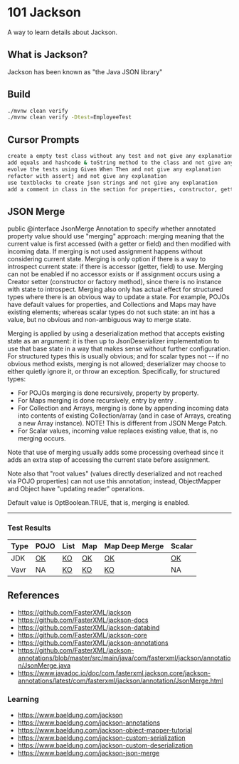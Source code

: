 # 101 Jackson

A way to learn details about Jackson.

## What is Jackson?

Jackson has been known as "the Java JSON library" 

## Build

```bash
./mvnw clean verify
./mvnw clean verify -Dtest=EmployeeTest  
```

## Cursor Prompts

```bash
create a empty test class without any test and not give any explanation
add equals and hashcode & toString method to the class and not give any explanation
evolve the tests using Given When Then and not give any explanation
refactor with assertj and not give any explanation
use textblocks to create json strings and not give any explanation
add a comment in class in the section for properties, constructor, getters, setters, equals, hashcode, toString and not give any explanation

```

## JSON Merge

public @interface JsonMerge
Annotation to specify whether annotated property value should use "merging" approach: merging meaning that the current value is first accessed (with a getter or field) and then modified with incoming data. If merging is not used assignment happens without considering current state.
Merging is only option if there is a way to introspect current state: if there is accessor (getter, field) to use. Merging can not be enabled if no accessor exists or if assignment occurs using a Creator setter (constructor or factory method), since there is no instance with state to introspect. Merging also only has actual effect for structured types where there is an obvious way to update a state. For example, POJOs have default values for properties, and Collections and Maps may have existing elements; whereas scalar types do not such state: an int has a value, but no obvious and non-ambiguous way to merge state.

Merging is applied by using a deserialization method that accepts existing state as an argument: it is then up to JsonDeserializer implementation to use that base state in a way that makes sense without further configuration. For structured types this is usually obvious; and for scalar types not -- if no obvious method exists, merging is not allowed; deserializer may choose to either quietly ignore it, or throw an exception. Specifically, for structured types:

- For POJOs merging is done recursively, property by property.
- For Maps merging is done recursively, entry by entry .
- For Collection and Arrays, merging is done by appending incoming data into contents of existing Collection/array (and in case of Arrays, creating a new Array instance). NOTE! This is different from JSON Merge Patch.
- For Scalar values, incoming value replaces existing value, that is, no merging occurs.

Note that use of merging usually adds some processing overhead since it adds an extra step of accessing the current state before assignment.

Note also that "root values" (values directly deserialized and not reached via POJO properties) can not use this annotation; instead, ObjectMapper and Object have "updating reader" operations.

Default value is OptBoolean.TRUE, that is, merging is enabled.

---

### Test Results

| Type | POJO | List | Map | Map Deep Merge | Scalar |
|------|------|------|-----|----------------|--------|
| JDK  | [OK](./src/main/java/info/jab/java/jackson/jsonmerge/pojo/Employee.java) | [KO](./src/test/java/info/jab/java/jackson/jsonmerge/list/DepartmentTest.java) | [OK](./src/test/java/info/jab/java/jackson/jsonmerge/map/PersonTest.java) | [OK](./src/test/java/info/jab/java/jackson/jsonmerge/mapdm/NestedMapContainerTest.java) | [OK](src/main/java/info/jab/java/jackson/jsonmerge/scalar/Product.java) |
| Vavr | NA   | [KO](./src/test/java/info/jab/java/jackson/jsonmerge/list/DepartmentVAVRTest.java) | [KO](./src/test/java/info/jab/java/jackson/jsonmerge/map/PersonVAVRTest.java)  | [KO](./src/test/java/info/jab/java/jackson/jsonmerge/mapdm/NestedMapContainerVAVRTest.java)         | NA     |

## References

- https://github.com/FasterXML/jackson
- https://github.com/FasterXML/jackson-docs
- https://github.com/FasterXML/jackson-databind
- https://github.com/FasterXML/jackson-core
- https://github.com/FasterXML/jackson-annotations
- https://github.com/FasterXML/jackson-annotations/blob/master/src/main/java/com/fasterxml/jackson/annotation/JsonMerge.java
- https://www.javadoc.io/doc/com.fasterxml.jackson.core/jackson-annotations/latest/com/fasterxml/jackson/annotation/JsonMerge.html

### Learning

- https://www.baeldung.com/jackson
- https://www.baeldung.com/jackson-annotations
- https://www.baeldung.com/jackson-object-mapper-tutorial
- https://www.baeldung.com/jackson-custom-serialization
- https://www.baeldung.com/jackson-custom-deserialization
- https://www.baeldung.com/jackson-json-merge

